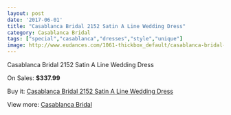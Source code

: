 ```yaml
---
layout: post
date: '2017-06-01'
title: "Casablanca Bridal 2152 Satin A Line Wedding Dress"
category: Casablanca Bridal
tags: ["special","casablanca","dresses","style","unique"]
image: http://www.eudances.com/1061-thickbox_default/casablanca-bridal-2152-satin-a-line-wedding-dress.jpg
---
```

Casablanca Bridal 2152 Satin A Line Wedding Dress

On Sales: **$337.99**
<a href="https://www.eudances.com/en/casablanca-bridal/380-casablanca-bridal-2152-satin-a-line-wedding-dress.html"><amp-img layout="responsive" width="600" height="600" src="//www.eudances.com/1061-thickbox_default/casablanca-bridal-2152-satin-a-line-wedding-dress.jpg" alt="Casablanca Bridal 2152 Satin A Line Wedding Dress 0" /></a>
<a href="https://www.eudances.com/en/casablanca-bridal/380-casablanca-bridal-2152-satin-a-line-wedding-dress.html"><amp-img layout="responsive" width="600" height="600" src="//www.eudances.com/1063-thickbox_default/casablanca-bridal-2152-satin-a-line-wedding-dress.jpg" alt="Casablanca Bridal 2152 Satin A Line Wedding Dress 1" /></a>
<a href="https://www.eudances.com/en/casablanca-bridal/380-casablanca-bridal-2152-satin-a-line-wedding-dress.html"><amp-img layout="responsive" width="600" height="600" src="//www.eudances.com/1062-thickbox_default/casablanca-bridal-2152-satin-a-line-wedding-dress.jpg" alt="Casablanca Bridal 2152 Satin A Line Wedding Dress 2" /></a>

Buy it: [Casablanca Bridal 2152 Satin A Line Wedding Dress](https://www.eudances.com/en/casablanca-bridal/380-casablanca-bridal-2152-satin-a-line-wedding-dress.html "Casablanca Bridal 2152 Satin A Line Wedding Dress")

View more: [Casablanca Bridal](https://www.eudances.com/en/4-casablanca-bridal "Casablanca Bridal")